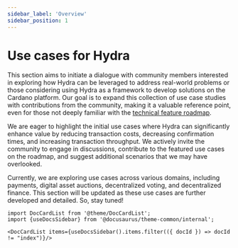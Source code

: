 ```yaml
---
sidebar_label: 'Overview'
sidebar_position: 1
---
```


# Use cases for Hydra

This section aims to initiate a dialogue with community members interested in exploring how Hydra can be leveraged to address real-world problems or those considering using Hydra as a framework to develop solutions on the Cardano platform. Our goal is to expand this collection of use case studies with contributions from the community, making it a valuable reference point, even for those not deeply familiar with the [technical feature roadmap](https://github.com/orgs/input-output-hk/projects/21).

We are eager to highlight the initial use cases where Hydra can significantly enhance value by reducing transaction costs, decreasing confirmation times, and increasing transaction throughput. We actively invite the community to engage in discussions, contribute to the featured use cases on the roadmap, and suggest additional scenarios that we may have overlooked.

Currently, we are exploring use cases across various domains, including payments, digital asset auctions, decentralized voting, and decentralized finance. This section will be updated as these use cases are further developed and detailed. So, stay tuned! 

```mdx-code-block
import DocCardList from '@theme/DocCardList';
import {useDocsSidebar} from '@docusaurus/theme-common/internal';

<DocCardList items={useDocsSidebar().items.filter(({ docId }) => docId != "index")}/>
```
